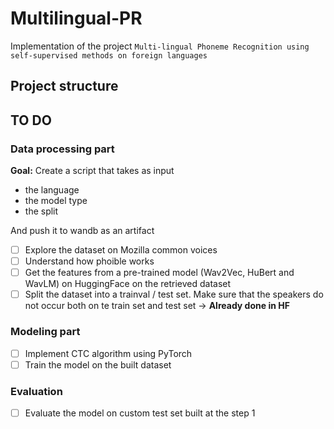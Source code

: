 # Multilingual-PR

Implementation of the project ```Multi-lingual Phoneme Recognition using self-supervised methods on foreign languages```

## Project structure

## TO DO 

### Data processing part

**Goal:** Create a script that takes as input
- the language
- the model type
- the split 
 
And push it to wandb as an artifact


- [ ] Explore the dataset on Mozilla common voices
- [ ] Understand how phoible works
- [ ] Get the features from a pre-trained model (Wav2Vec, HuBert and WavLM) on HuggingFace on the retrieved dataset
- [ ] Split the dataset into a trainval / test set. Make sure that the speakers do not occur both on te train set and test set -> **Already done in HF**

### Modeling part

- [ ] Implement CTC algorithm using PyTorch
- [ ] Train the model on the built dataset

### Evaluation

- [ ] Evaluate the model on custom test set built at the step 1
